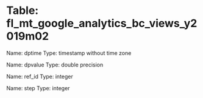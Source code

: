 Table: fl_mt_google_analytics_bc_views_y2019m02
===============================================

Name: dptime
Type: timestamp without time zone

Name: dpvalue
Type: double precision

Name: ref_id
Type: integer

Name: step
Type: integer

